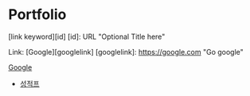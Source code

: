 # Portfolio


[link keyword][id]
[id]: URL "Optional Title here"

Link: [Google][googlelink]
[googlelink]: https://google.com "Go google"

<a href="google.co.kr">Google<br>
* [성적프](http://google.co.kr)
